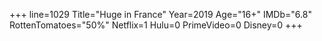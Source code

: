 +++
line=1029
Title="Huge in France"
Year=2019
Age="16+"
IMDb="6.8"
RottenTomatoes="50%"
Netflix=1
Hulu=0
PrimeVideo=0
Disney=0
+++

